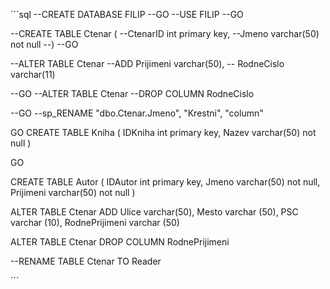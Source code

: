 
´´´sql
--CREATE DATABASE FILIP
--GO 
--USE FILIP
--GO

--CREATE TABLE Ctenar (
--CtenarID int primary key,
--Jmeno varchar(50) not null
--)
--GO

--ALTER TABLE Ctenar
--ADD Prijimeni varchar(50),
--	RodneCislo varchar(11)

--GO
--ALTER TABLE Ctenar
--DROP COLUMN RodneCislo

--GO
--sp_RENAME "dbo.Ctenar.Jmeno", "Krestni", "column"

GO
CREATE TABLE Kniha (
IDKniha int primary key,
Nazev varchar(50) not null
)

GO

CREATE TABLE Autor (
IDAutor int primary key,
Jmeno varchar(50) not null,
Prijimeni varchar(50) not null
)

ALTER TABLE Ctenar 
ADD Ulice varchar(50),
 Mesto varchar (50),
 PSC varchar (10),
 RodnePrijimeni varchar (50)

ALTER TABLE Ctenar
DROP COLUMN RodnePrijimeni

--RENAME TABLE Ctenar TO Reader
	

´´´
